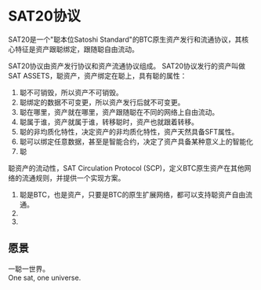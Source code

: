 SAT20协议
=========


SAT20是一个"聪本位Satoshi Standard"的BTC原生资产发行和流通协议，其核心特征是资产跟聪绑定，跟随聪自由流动。


SAT20协议由资产发行协议和资产流通协议组成。
SAT20协议发行的资产叫做SAT ASSETS，聪资产，资产绑定在聪上，具有聪的属性：
1. 聪不可销毁，所以资产不可销毁。
2. 聪绑定的数据不可变更，所以资产发行后就不可变更。
3. 聪在哪里，资产就在哪里，资产跟随聪在不同的网络上自由流动。
4. 聪属于谁，资产就属于谁，转移聪时，资产也就跟着转移。
5. 聪的非均质化特性，决定资产的非均质化特性，资产天然具备SFT属性。
6. 聪可以绑定任意数据，甚至是智能合约，决定了资产具备某种意义上的智能化
7. 聪


聪资产的流动性，SAT Circulation Protocol (SCP)，定义BTC原生资产在其他网络的流通规则，并提供一个实现方案。 
1. 聪是BTC，也是资产，只要是BTC的原生扩展网络，都可以支持聪资产自由流通。
2. 
3. 


愿景
----
一聪一世界。  
One sat, one universe.  


